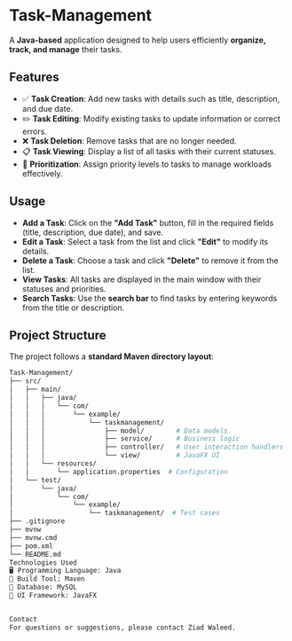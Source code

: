 # Task-Management  

A **Java-based** application designed to help users efficiently **organize, track, and manage** their tasks.  

## Features  

- ✅ **Task Creation**: Add new tasks with details such as title, description, and due date.  
- ✏️ **Task Editing**: Modify existing tasks to update information or correct errors.  
- ❌ **Task Deletion**: Remove tasks that are no longer needed.  
- 📋 **Task Viewing**: Display a list of all tasks with their current statuses.  
- 📌 **Prioritization**: Assign priority levels to tasks to manage workloads effectively.  

## Usage  

- **Add a Task**: Click on the **"Add Task"** button, fill in the required fields (title, description, due date), and save.  
- **Edit a Task**: Select a task from the list and click **"Edit"** to modify its details.  
- **Delete a Task**: Choose a task and click **"Delete"** to remove it from the list.  
- **View Tasks**: All tasks are displayed in the main window with their statuses and priorities.  
- **Search Tasks**: Use the **search bar** to find tasks by entering keywords from the title or description.  

## Project Structure  

The project follows a **standard Maven directory layout**:  

```bash
Task-Management/
├── src/
│   ├── main/
│   │   ├── java/
│   │   │   └── com/
│   │   │       └── example/
│   │   │           └── taskmanagement/
│   │   │               ├── model/        # Data models  
│   │   │               ├── service/      # Business logic  
│   │   │               ├── controller/   # User interaction handlers  
│   │   │               └── view/         # JavaFX UI  
│   │   └── resources/
│   │       └── application.properties  # Configuration  
│   └── test/
│       └── java/
│           └── com/
│               └── example/
│                   └── taskmanagement/  # Test cases  
├── .gitignore  
├── mvnw  
├── mvnw.cmd  
├── pom.xml  
└── README.md  
Technologies Used
🖥 Programming Language: Java
🔨 Build Tool: Maven
💾 Database: MySQL
🎨 UI Framework: JavaFX


Contact
For questions or suggestions, please contact Ziad Waleed.
